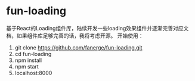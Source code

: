 # fun-loading
基于React的Loading组件库，陆续开发一些loading效果组件并逐渐完善对应文档，如果组件库足够完善的话，我将考虑开源。
开始使用：
1.  git clone https://github.com/fanerge/fun-loading.git
2.  cd fun-loading
3.  npm install
4.  npm start
5.  localhost:8000 
